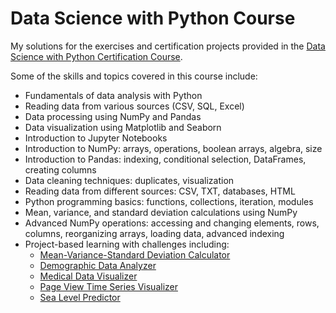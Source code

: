 # Data Science with Python Course 

My solutions for the exercises and certification projects provided in the [Data Science with Python Certification Course](https://rmotr.com/data-science-python-course). 

Some of the skills and topics covered in this course include:
- Fundamentals of data analysis with Python
- Reading data from various sources (CSV, SQL, Excel)
- Data processing using NumPy and Pandas
- Data visualization using Matplotlib and Seaborn
- Introduction to Jupyter Notebooks
- Introduction to NumPy: arrays, operations, boolean arrays, algebra, size
- Introduction to Pandas: indexing, conditional selection, DataFrames, creating columns
- Data cleaning techniques: duplicates, visualization
- Reading data from different sources: CSV, TXT, databases, HTML
- Python programming basics: functions, collections, iteration, modules
- Mean, variance, and standard deviation calculations using NumPy
- Advanced NumPy operations: accessing and changing elements, rows, columns, reorganizing arrays, loading data, advanced indexing
- Project-based learning with challenges including:
  - [Mean-Variance-Standard Deviation Calculator]('https://github.com/GoldenGirl23/FreeCodeCamp_data_analysis_exercises/tree/37d3d990f5927b9d45c657fe40c35361c039a83b/1.%20Mean-Variance-Standard%20Deviation%20Calculator')
  - [Demographic Data Analyzer]('https://github.com/GoldenGirl23/FreeCodeCamp_data_analysis_exercises/tree/37d3d990f5927b9d45c657fe40c35361c039a83b/2.%20Demographic%20Data%20Analyzer')
  - [Medical Data Visualizer]('https://github.com/GoldenGirl23/FreeCodeCamp_data_analysis_exercises/tree/37d3d990f5927b9d45c657fe40c35361c039a83b/3.%20Medical%20Data%20Visualizer')
  - [Page View Time Series Visualizer]('https://github.com/GoldenGirl23/FreeCodeCamp_data_analysis_exercises/tree/37d3d990f5927b9d45c657fe40c35361c039a83b/4.%20Page%20View%20Time%20Series%20Visualizer')
  - [Sea Level Predictor]('https://github.com/GoldenGirl23/FreeCodeCamp_data_analysis_exercises/tree/37d3d990f5927b9d45c657fe40c35361c039a83b/5.%20Sea%20Level%20Predictor')